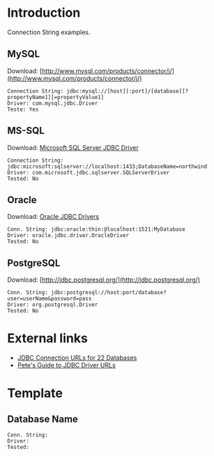 # Introduction #

Connection String examples.


## MySQL ##
Download: [http://www.mysql.com/products/connector/j/](http://www.mysql.com/products/connector/j/)
```
Connection String: jdbc:mysql://[host][:port]/[database][?propertyName1][=propertyValue1]
Driver: com.mysql.jdbc.Driver
Teste: Yes
```

## MS-SQL ##
Download: [Microsoft SQL Server JDBC Driver](http://msdn.microsoft.com/en-us/sqlserver/aa937724.aspx)
```
Connection String: jdbc:microsoft:sqlserver://localhost:1433;DatabaseName=northwind
Driver: com.microsoft.jdbc.sqlserver.SQLServerDriver
Tested: No
```

## Oracle ##
Download: [Oracle JDBC Drivers](http://www.oracle.com/technetwork/database/features/jdbc/index-091264.html)
```
Conn. String: jdbc:oracle:thin:@localhost:1521:MyDatabase
Driver: oracle.jdbc.driver.OracleDriver 
Tested: No
```

## PostgreSQL ##
Download: [http://jdbc.postgresql.org/](http://jdbc.postgresql.org/)
```
Conn. String: jdbc:postgresql://host:port/database?user=userName&password=pass
Driver: org.postgresql.Driver
Tested: No
```

# External links #

  * [JDBC Connection URLs for 22 Databases](http://www.redmountainsw.com/wordpress/archives/jdbc-connection-urls)
  * [Pete's Guide to JDBC Driver URLs](http://www.petefreitag.com/articles/jdbc_urls/)


# Template #

## Database Name ##
```
Conn. String: 
Driver: 
Tested: 
```